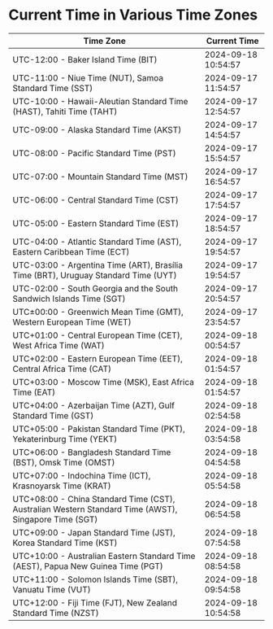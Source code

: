 # Current Time in Various Time Zones

| Time Zone | Current Time |
|-----------|--------------|
| UTC-12:00 - Baker Island Time (BIT) | 2024-09-18 10:54:57 |
| UTC-11:00 - Niue Time (NUT), Samoa Standard Time (SST) | 2024-09-17 11:54:57 |
| UTC-10:00 - Hawaii-Aleutian Standard Time (HAST), Tahiti Time (TAHT) | 2024-09-17 12:54:57 |
| UTC-09:00 - Alaska Standard Time (AKST) | 2024-09-17 14:54:57 |
| UTC-08:00 - Pacific Standard Time (PST) | 2024-09-17 15:54:57 |
| UTC-07:00 - Mountain Standard Time (MST) | 2024-09-17 16:54:57 |
| UTC-06:00 - Central Standard Time (CST) | 2024-09-17 17:54:57 |
| UTC-05:00 - Eastern Standard Time (EST) | 2024-09-17 18:54:57 |
| UTC-04:00 - Atlantic Standard Time (AST), Eastern Caribbean Time (ECT) | 2024-09-17 19:54:57 |
| UTC-03:00 - Argentina Time (ART), Brasília Time (BRT), Uruguay Standard Time (UYT) | 2024-09-17 19:54:57 |
| UTC-02:00 - South Georgia and the South Sandwich Islands Time (SGT) | 2024-09-17 20:54:57 |
| UTC±00:00 - Greenwich Mean Time (GMT), Western European Time (WET) | 2024-09-17 23:54:57 |
| UTC+01:00 - Central European Time (CET), West Africa Time (WAT) | 2024-09-18 00:54:57 |
| UTC+02:00 - Eastern European Time (EET), Central Africa Time (CAT) | 2024-09-18 01:54:57 |
| UTC+03:00 - Moscow Time (MSK), East Africa Time (EAT) | 2024-09-18 01:54:57 |
| UTC+04:00 - Azerbaijan Time (AZT), Gulf Standard Time (GST) | 2024-09-18 02:54:58 |
| UTC+05:00 - Pakistan Standard Time (PKT), Yekaterinburg Time (YEKT) | 2024-09-18 03:54:58 |
| UTC+06:00 - Bangladesh Standard Time (BST), Omsk Time (OMST) | 2024-09-18 04:54:58 |
| UTC+07:00 - Indochina Time (ICT), Krasnoyarsk Time (KRAT) | 2024-09-18 05:54:58 |
| UTC+08:00 - China Standard Time (CST), Australian Western Standard Time (AWST), Singapore Time (SGT) | 2024-09-18 06:54:58 |
| UTC+09:00 - Japan Standard Time (JST), Korea Standard Time (KST) | 2024-09-18 07:54:58 |
| UTC+10:00 - Australian Eastern Standard Time (AEST), Papua New Guinea Time (PGT) | 2024-09-18 08:54:58 |
| UTC+11:00 - Solomon Islands Time (SBT), Vanuatu Time (VUT) | 2024-09-18 09:54:58 |
| UTC+12:00 - Fiji Time (FJT), New Zealand Standard Time (NZST) | 2024-09-18 10:54:58 |
